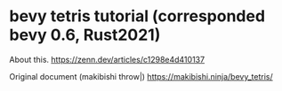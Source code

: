 # bevy tetris tutorial (corresponded bevy 0.6, Rust2021)

About this.
https://zenn.dev/articles/c1298e4d410137

Original document (makibishi throw|)
https://makibishi.ninja/bevy_tetris/
